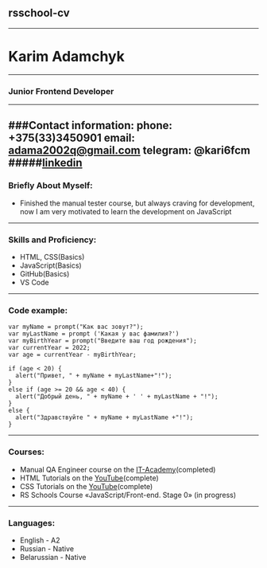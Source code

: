## rsschool-cv
---
# Karim Adamchyk
---
### Junior Frontend Developer
---
###Contact information:
__phone:__ +375(33)3450901
__email:__ adama2002q@gmail.com
__telegram:__ @kari6fcm
#####[linkedin](https://www.linkedin.com/in/karim-adamchik-5aa454236/)
---
### Briefly About Myself:
* Finished the manual tester course, but always craving for development, now I am very motivated to learn the development on JavaScript
---
### Skills and Proficiency:
* HTML, CSS(Basics)
* JavaScript(Basics)
* GitHub(Basics)
* VS Code
___
### Code example:
```
var myName = prompt("Как вас зовут?");
var myLastName = prompt ('Какая у вас фамилия?')
var myBirthYear = prompt("Введите ваш год рождения");
var currentYear = 2022;
var age = currentYear - myBirthYear;

if (age < 20) {
  alert("Привет, " + myName + myLastName+"!");
} 
else if (age >= 20 && age < 40) {
  alert("Добрый день, " + myName + ' ' + myLastName + "!");
} 
else {
  alert("Здравствуйте " + myName + myLastName +"!");
}
```
---
### Courses:
* Manual QA Engineer course on the [IT-Academy](https://www.it-academy.by/)(completed)
* HTML Tutorials on the [YouTube](https://www.youtube.com/watch?v=W4MIiV4nZDY&t=1983s&ab_channel=BogdanStashchuk)(complete)
* CSS Tutorials on the [YouTube](https://www.youtube.com/watch?v=iPV5GKeHyV4&ab_channel=%D0%A5%D0%B0%D1%83%D0%B4%D0%B8%D0%A5%D0%BE%E2%84%A2-%D0%9F%D1%80%D0%BE%D1%81%D1%82%D0%BE%D0%BE%D0%BC%D0%B8%D1%80%D0%B5IT%21)(complete)
* RS Schools Course «JavaScript/Front-end. Stage 0» (in progress)

---
### Languages:
* English - A2
* Russian - Native
* Belarussian - Native


